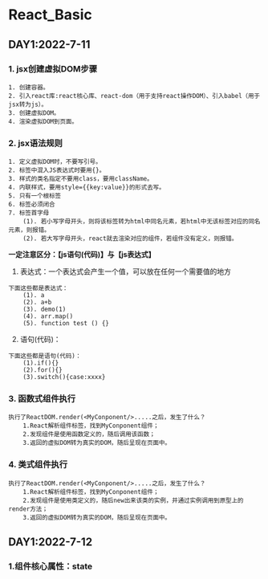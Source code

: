 # React_Basic
## DAY1:2022-7-11
### 1. jsx创建虚拟DOM步骤
>
    1. 创建容器。
    2. 引入react库:react核心库、react-dom（用于支持react操作DOM）、引入babel（用于jsx转为js）。
    3. 创建虚拟DOM。
    4. 渲染虚拟DOM到页面。
   
### 2. jsx语法规则
>
    1. 定义虚拟DOM时，不要写引号。
    2. 标签中混入JS表达式时要用{}。
    3. 样式的类名指定不要用class，要用className。
    4. 内联样式，要用style={{key:value}}的形式去写。
    5. 只有一个根标签
    6. 标签必须闭合
    7. 标签首字母
        (1). 若小写字母开头，则将该标签转为html中同名元素，若html中无该标签对应的同名元素，则报错。
        (2). 若大写字母开头，react就去渲染对应的组件，若组件没有定义，则报错。

**一定注意区分：【js语句(代码)】与【js表达式】**
1. 表达式：一个表达式会产生一个值，可以放在任何一个需要值的地方
>
    下面这些都是表达式：
        (1). a
        (2). a+b
        (3). demo(1)
        (4). arr.map() 
        (5). function test () {}
2. 语句(代码)：
>
    下面这些都是语句(代码)：
        (1).if(){}
        (2).for(){}
        (3).switch(){case:xxxx}

### 3. 函数式组件执行
> 
    执行了ReactDOM.render(<MyConponent/>.....之后，发生了什么？
        1.React解析组件标签，找到MyConponent组件；
        2.发现组件是使用函数定义的，随后调用该函数；
        3.返回的虚拟DOM转为真实的DOM，随后呈现在页面中。
### 4. 类式组件执行
> 
    执行了ReactDOM.render(<MyConponent/>.....之后，发生了什么？
        1.React解析组件标签，找到MyConponent组件；
        2.发现组件是使用类定义的，随后new出来该类的实例，并通过实例调用到原型上的render方法；
        3.返回的虚拟DOM转为真实的DOM，随后呈现在页面中。
## DAY1:2022-7-12
### 1.组件核心属性：state
